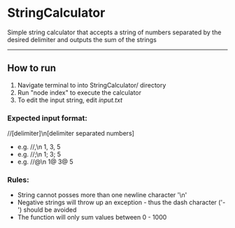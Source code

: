 # StringCalculator
Simple string calculator that accepts a string of numbers separated by the desired delimiter and outputs the sum of the strings

---

## How to run
1. Navigate terminal to into StringCalculator/ directory
2. Run "node index" to execute the calculator 
3. To edit the input string, edit *input.txt*

### Expected input format:
//\[delimiter]\n[delimiter separated numbers]
- e.g. //,\n    1,  3, 5
- e.g. //;\n    1;  3; 5
- e.g. //@\n    1@  3@ 5

### Rules:
- String cannot posses more than one newline character '\n'
- Negative strings will throw up an exception - thus the dash character ('-') should be avoided
- The function will only sum values between 0 - 1000
